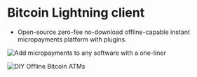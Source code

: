 # Bitcoin Lightning client

- Open-source zero-fee no-download offline-capable instant micropayments platform with plugins.

![](https://camo.githubusercontent.com/073fa39391eedc7e9ecfaa28086d04c053f53b5f3661aecbb33a7a97cf2b7b5c/68747470733a2f2f692e696d6775722e636f6d2f4548764b364c712e706e67 "Add micropayments to any software with a one-liner")


![](https://camo.githubusercontent.com/2103250a9d68b0afe02ddd6f455666355a3fda21fd90862645ec043efea92055/68747470733a2f2f692e696d6775722e636f6d2f476936626e334c2e6a7067 "DIY Offline Bitcoin ATMs")
